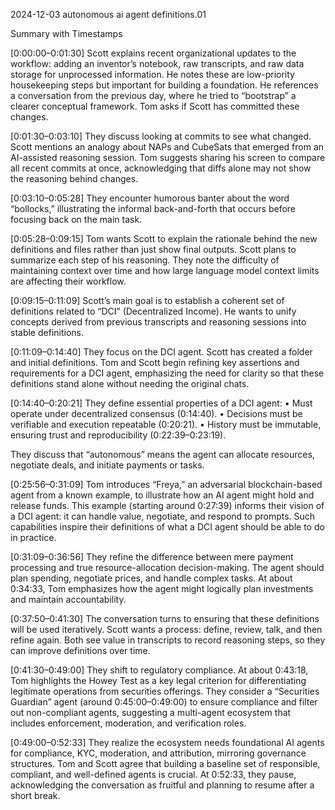 2024-12-03 autonomous ai agent definitions.01

Summary with Timestamps

[0:00:00–0:01:30]
Scott explains recent organizational updates to the workflow: adding an inventor’s notebook, raw transcripts, and raw data storage for unprocessed information. He notes these are low-priority housekeeping steps but important for building a foundation. He references a conversation from the previous day, where he tried to “bootstrap” a clearer conceptual framework. Tom asks if Scott has committed these changes.

[0:01:30–0:03:10]
They discuss looking at commits to see what changed. Scott mentions an analogy about NAPs and CubeSats that emerged from an AI-assisted reasoning session. Tom suggests sharing his screen to compare all recent commits at once, acknowledging that diffs alone may not show the reasoning behind changes.

[0:03:10–0:05:28]
They encounter humorous banter about the word “bollocks,” illustrating the informal back-and-forth that occurs before focusing back on the main task.

[0:05:28–0:09:15]
Tom wants Scott to explain the rationale behind the new definitions and files rather than just show final outputs. Scott plans to summarize each step of his reasoning. They note the difficulty of maintaining context over time and how large language model context limits are affecting their workflow.

[0:09:15–0:11:09]
Scott’s main goal is to establish a coherent set of definitions related to “DCI” (Decentralized Income). He wants to unify concepts derived from previous transcripts and reasoning sessions into stable definitions.

[0:11:09–0:14:40]
They focus on the DCI agent. Scott has created a folder and initial definitions. Tom and Scott begin refining key assertions and requirements for a DCI agent, emphasizing the need for clarity so that these definitions stand alone without needing the original chats.

[0:14:40–0:20:21]
They define essential properties of a DCI agent:
	•	Must operate under decentralized consensus (0:14:40).
	•	Decisions must be verifiable and execution repeatable (0:20:21).
	•	History must be immutable, ensuring trust and reproducibility (0:22:39–0:23:19).

They discuss that “autonomous” means the agent can allocate resources, negotiate deals, and initiate payments or tasks.

[0:25:56–0:31:09]
Tom introduces “Freya,” an adversarial blockchain-based agent from a known example, to illustrate how an AI agent might hold and release funds. This example (starting around 0:27:39) informs their vision of a DCI agent: it can handle value, negotiate, and respond to prompts. Such capabilities inspire their definitions of what a DCI agent should be able to do in practice.

[0:31:09–0:36:56]
They refine the difference between mere payment processing and true resource-allocation decision-making. The agent should plan spending, negotiate prices, and handle complex tasks. At about 0:34:33, Tom emphasizes how the agent might logically plan investments and maintain accountability.

[0:37:50–0:41:30]
The conversation turns to ensuring that these definitions will be used iteratively. Scott wants a process: define, review, talk, and then refine again. Both see value in transcripts to record reasoning steps, so they can improve definitions over time.

[0:41:30–0:49:00]
They shift to regulatory compliance. At about 0:43:18, Tom highlights the Howey Test as a key legal criterion for differentiating legitimate operations from securities offerings. They consider a “Securities Guardian” agent (around 0:45:00–0:49:00) to ensure compliance and filter out non-compliant agents, suggesting a multi-agent ecosystem that includes enforcement, moderation, and verification roles.

[0:49:00–0:52:33]
They realize the ecosystem needs foundational AI agents for compliance, KYC, moderation, and attribution, mirroring governance structures. Tom and Scott agree that building a baseline set of responsible, compliant, and well-defined agents is crucial. At 0:52:33, they pause, acknowledging the conversation as fruitful and planning to resume after a short break.